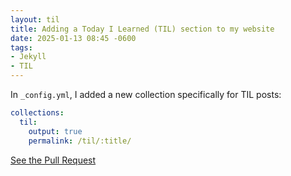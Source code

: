 ```yaml
---
layout: til
title: Adding a Today I Learned (TIL) section to my website
date: 2025-01-13 08:45 -0600
tags: 
- Jekyll
- TIL
---
```


In `_config.yml`, I added a new collection specifically for TIL posts:

```yaml
collections:
  til:
    output: true
    permalink: /til/:title/
```

[See the Pull Request](https://github.com/chandlertee/chandlerthompson.dev/pull/15)
